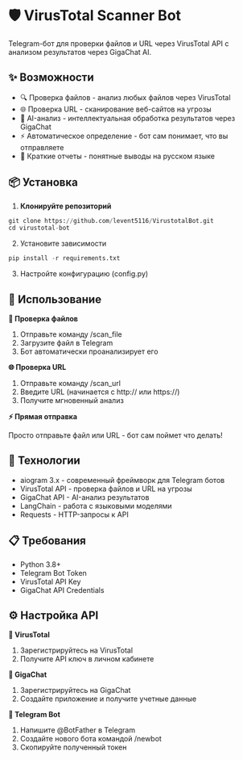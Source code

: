 # 🛡️ VirusTotal Scanner Bot

Telegram-бот для проверки файлов и URL через VirusTotal API с анализом результатов через GigaChat AI.

## ✨ Возможности

- 🔍 Проверка файлов - анализ любых файлов через VirusTotal
- 🌐 Проверка URL - сканирование веб-сайтов на угрозы
- 🤖 AI-анализ - интеллектуальная обработка результатов через GigaChat
- ⚡ Автоматическое определение - бот сам понимает, что вы отправляете
- 🎯 Краткие отчеты - понятные выводы на русском языке

## 📦 Установка

1. **Клонируйте репозиторий**
```python 
git clone https://github.com/levent5116/VirustotalBot.git
cd virustotal-bot
```
2. Установите зависимости
```python
pip install -r requirements.txt
```
3. Настройте конфигурацию (config.py)

## 🚀 Использование
**📎 Проверка файлов**

1. Отправьте команду /scan_file 
2. Загрузите файл в Telegram 
3. Бот автоматически проанализирует его

**🌐 Проверка URL**
1. Отправьте команду /scan_url 
2. Введите URL (начинается с http:// или https://)
3. Получите мгновенный анализ

**⚡ Прямая отправка**

Просто отправьте файл или URL - бот сам поймет что делать!


## 🔧 Технологии
- aiogram 3.x - современный фреймворк для Telegram ботов 
- VirusTotal API - проверка файлов и URL на угрозы 
- GigaChat API - AI-анализ результатов 
- LangChain - работа с языковыми моделями 
- Requests - HTTP-запросы к API

## 📋 Требования
- Python 3.8+ 
- Telegram Bot Token 
- VirusTotal API Key 
- GigaChat API Credentials

## ⚙️ Настройка API
**🔑 VirusTotal**
1. Зарегистрируйтесь на VirusTotal 
2. Получите API ключ в личном кабинете

**🧠 GigaChat**
1. Зарегистрируйтесь на GigaChat 
2. Создайте приложение и получите учетные данные

**🤖 Telegram Bot**
1. Напишите @BotFather в Telegram 
2. Создайте нового бота командой /newbot 
3. Скопируйте полученный токен